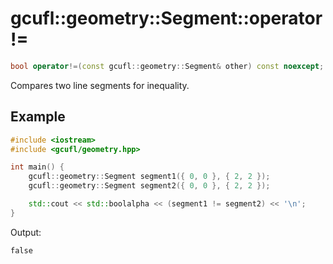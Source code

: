 # gcufl::geometry::Segment::operator!=
```cpp
bool operator!=(const gcufl::geometry::Segment& other) const noexcept;
```
Compares two line segments for inequality.
## Example
```cpp
#include <iostream>
#include <gcufl/geometry.hpp>

int main() {
	gcufl::geometry::Segment segment1({ 0, 0 }, { 2, 2 });
	gcufl::geometry::Segment segment2({ 0, 0 }, { 2, 2 });

	std::cout << std::boolalpha << (segment1 != segment2) << '\n';
}
```
Output:
```
false
```
